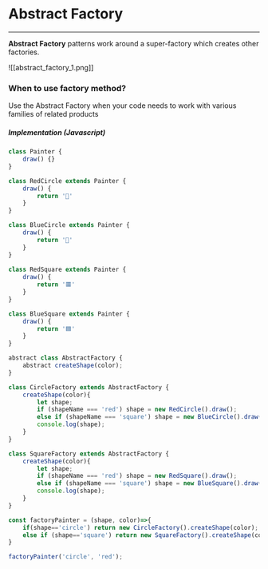 # Abstract Factory 

---

**Abstract Factory** patterns work around a super-factory which creates other factories.

![[abstract_factory_1.png]]

### When to use factory method?
 Use the Abstract Factory when your code needs to work with various families of related products


##### Implementation (Javascript)
```javascript
class Painter {
	draw() {}
}

class RedCircle extends Painter {
	draw() {
		return '🔴'
	}
}

class BlueCircle extends Painter {
	draw() {
		return '🔵'
	}
}
 
class RedSquare extends Painter {
	draw() {
		return '🟥'
	}
}

class BlueSquare extends Painter {
	draw() {
		return '🟦'
	}
}

abstract class AbstractFactory {
	abstract createShape(color);
}

class CircleFactory extends AbstractFactory {
	createShape(color){
		let shape;
		if (shapeName === 'red') shape = new RedCircle().draw();
		else if (shapeName === 'square') shape = new BlueCircle().draw();
		console.log(shape);
	}
}

class SquareFactory extends AbstractFactory {
	createShape(color){
		let shape;
		if (shapeName === 'red') shape = new RedSquare().draw();
		else if (shapeName === 'square') shape = new BlueSquare().draw();
		console.log(shape);
	}
}

const factoryPainter = (shape, color)=>{
	if(shape=='circle')	return new CircleFactory().createShape(color);
	else if (shape=='square') return new SquareFactory().createShape(color);
}

factoryPainter('circle', 'red');
```

